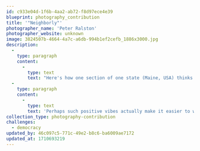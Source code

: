 ```yaml
---
id: c933e04d-1f6b-4aa2-ab72-f8d97ece4e39
blueprint: photography_contribution
title: '"Neighborly"'
photographer_name: 'Peter Ralston'
photographer_website: unknown
image: 3824507b-4664-4a7c-a6db-994b1ef2cefb_1886x3000.jpg
description:
  -
    type: paragraph
    content:
      -
        type: text
        text: "Here's how one section of one state (Maine, USA) thinks about their neighbors..."
  -
    type: paragraph
    content:
      -
        type: text
        text: 'Perhaps such positive vibes actually make it easier to work together? They set the tone...encourage us to do well by each other...'
collection_type: photography-contribution
challenges:
  - democracy
updated_by: 46c097c5-771c-49e2-b8c6-ba6009ae7172
updated_at: 1710693219
---
```

